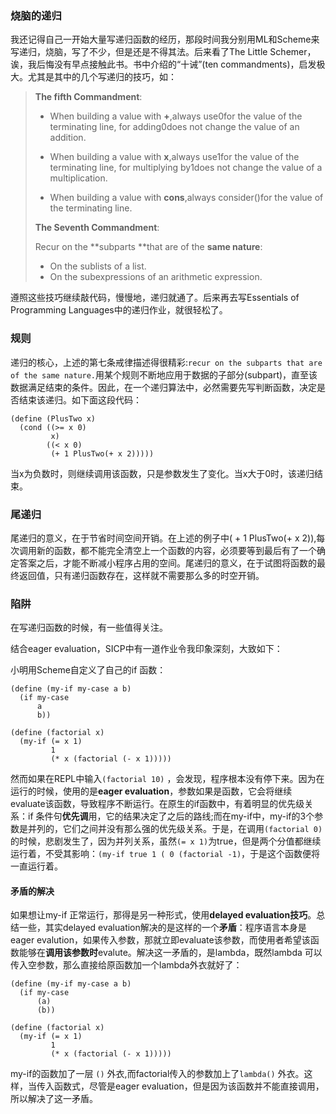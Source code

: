 ### 烧脑的递归

我还记得自己一开始大量写递归函数的经历，那段时间我分别用ML和Scheme来写递归，烧脑，写了不少，但是还是不得其法。后来看了The Little Schemer，诶，我后悔没有早点接触此书。书中介绍的“十诫”\(ten commandments\)，启发极大。尤其是其中的几个写递归的技巧，如：

> **The fifth Commandment**:
>
> * When building a value with **+**,always use0for the value of the terminating line, for adding0does not change the value of an addition.
>
> * When building a value with **x**,always use1for the value of the terminating line, for multiplying by1does not change the value of a multiplication.
>
> * When building a value with **cons**,always consider\(\)for the value of the terminating line.
>
> **The Seventh Commandment**:
>
> Recur on the **subparts **that are of the **same nature**:
>
> * On the sublists of a list.
> * On the subexpressions of an arithmetic expression.

遵照这些技巧继续敲代码，慢慢地，递归就通了。后来再去写Essentials of Programming Languages中的递归作业，就很轻松了。

### 规则

递归的核心，上述的第七条戒律描述得很精彩:`recur on the subparts that are of the same nature.`用某个规则不断地应用于数据的子部分\(subpart\)，直至该数据满足结束的条件。因此，在一个递归算法中，必然需要先写判断函数，决定是否结束该递归。如下面这段代码：

```racket
(define (PlusTwo x)
  (cond ((>= x 0)
         x)
        ((< x 0)
         (+ 1 PlusTwo(+ x 2)))))
```

当x为负数时，则继续调用该函数，只是参数发生了变化。当x大于0时，该递归结束。

### 尾递归

尾递归的意义，在于节省时间空间开销。在上述的例子中\( + 1 PlusTwo\(+ x 2\)\),每次调用新的函数，都不能完全清空上一个函数的内容，必须要等到最后有了一个确定答案之后，才能不断减小程序占用的空间。尾递归的意义，在于试图将函数的最终返回值，只有递归函数存在，这样就不需要那么多的时空开销。

### 陷阱

在写递归函数的时候，有一些值得关注。

结合eager evaluation，SICP中有一道作业令我印象深刻，大致如下：

小明用Scheme自定义了自己的if 函数：

```racket
(define (my-if my-case a b)
  (if my-case
      a
      b))

(define (factorial x)
  (my-if (= x 1)
         1
         (* x (factorial (- x 1)))))
```

然而如果在REPL中输入`(factorial 10)` ，会发现，程序根本没有停下来。因为在运行的时候，使用的是**eager evaluation**，参数如果是函数，它会将继续evaluate该函数，导致程序不断运行。在原生的if函数中，有着明显的优先级关系：if 条件句**优先调**用，它的结果决定了之后的路线;而在my-if中，my-if的3个参数是并列的，它们之间并没有那么强的优先级关系。于是，在调用`(factorial 0)`的时候，悲剧发生了，因为并列关系，虽然`(= x 1)`为true，但是两个分值都继续运行着，不受其影响：`(my-if true 1 ( 0 (factorial -1)`，于是这个函数便将一直运行着。

#### 矛盾的解决

如果想让my-if 正常运行，那得是另一种形式，使用**delayed evaluation技巧**。总结一些，其实delayed evaluation解决的是这样的一个**矛盾**：程序语言本身是eager evalution，如果传入参数，那就立即evaluate该参数，而使用者希望该函数能够在**调用该参数时**evalute。解决这一矛盾的，是lambda，既然lambda 可以传入空参数，那么直接给原函数加一个lambda外衣就好了：

```
(define (my-if my-case a b)
  (if my-case
      (a)
      (b))

(define (factorial x)
  (my-if (= x 1)
         1
         (* x (factorial (- x 1)))))
```

my-if的函数加了一层 `()` 外衣,而factorial传入的参数加上了`lambda()` 外衣。这样，当传入函数式，尽管是eager evaluation，但是因为该函数并不能直接调用，所以解决了这一矛盾。

